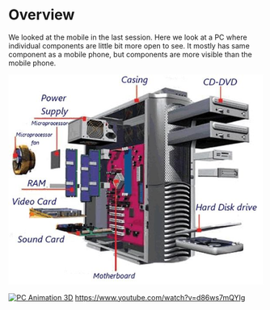 # Overview 
We looked at the mobile in the last session. Here we look at a PC where individual components are little bit more open to see. It mostly has same component as a mobile phone, but components are more visible than the mobile phone.

![](images/Computer_parts.jpg)

[![PC Animation 3D](https://img.youtube.com/vi/d86ws7mQYIg/0.jpg)](https://www.youtube.com/watch?v=d86ws7mQYIg "PC Anatomy")
https://www.youtube.com/watch?v=d86ws7mQYIg
